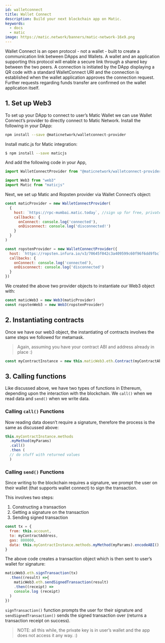 ```yaml
---
id: walletconnect
title: Wallet Connect
description: Build your next blockchain app on Matic.
keywords:
  - docs
  - matic
image: https://matic.network/banners/matic-network-16x9.png 
---
```

Wallet Connect is an open protocol - not a wallet - built to create a communication link between DApps and Wallets. A wallet and an application supporting this protocol will enable a secure link through a shared key between the two peers. A connection is initiated by the DApp displaying a QR code with a standard WalletConnect URI and the connection is established when the wallet application approves the connection request. Further requests regarding funds transfer are confirmed on the wallet application itself.

## 1. Set up Web3

To set up your DApp to connect to user’s Matic Wallet we can use Wallet Connect’s provider to directly connect to Matic Network. Install the following in your DApp:

```bash
npm install --save @maticnetwork/walletconnect-provider
```

Install matic.js for Matic integration:

```bash
$ npm install --save maticjs
```
And add the following code in your App,

```js
import WalletConnectProvider from "@maticnetwork/walletconnect-provider"

import Web3 from "web3"
import Matic from "maticjs"
```

Next, we set up Matic and Ropsten provider via Wallet Connect’s object:

```javascript
const maticProvider = new WalletConnectProvider(
  { 
    host: `https://rpc-mumbai.matic.today`, //sign up for free, private RPC URLS at https://alchemy.com or alternative providers
    callbacks: {
      onConnect: console.log('connected'),
      onDisconnect: console.log('disconnected!')
    }
  }
)

const ropstenProvider = new WalletConnectProvider({
  host: `https://ropsten.infura.io/v3/70645f042c3a409599c60f96f6dd9fbc`, //sign up for free, private RPC URLS at https://alchemy.com or alternative providers
  callbacks: {
    onConnect: console.log('connected'),
    onDisconnect: console.log('disconnected')
  }
})
```
We created the above two provider objects to instantiate our Web3 object with:


```js
const maticWeb3 = new Web3(maticProvider)
const ropstenWeb3 = new Web3(ropstenProvider)
```


## 2. Instantiating contracts

Once we have our web3 object, the instantiating of contracts involves the same steps we followed for metamask.

> Again, assuming you have your contract ABI and address already in place :)

```js
const myContractInstance = new this.maticWeb3.eth.Contract(myContractAbi, myContractAddress)
```

## 3. Calling functions

Like discussed above, we have two types of functions in Ethereum, depending upon the interaction with the blockchain. We `call()` when we read data and `send()` when we write data.

### Calling `call()` Functions

Now reading data doesn’t require a signature, therefore the process is the same as discussed above:

```js
this.myContractInstance.methods
  .myMethod(myParams)
  .call()
  .then (
  // do stuff with returned values
  )
```
### Calling `send()` Functions

Since writing to the blockchain requires a signature, we prompt the user on their wallet (that supports wallet connect) to sign the transaction. 

This involves two steps: 
1. Constructing a transaction 
2. Getting a signature on the transaction 
3. Sending signed transaction


```js
const tx = {
  from: this.account,
  to: myContractAddress,
  gas: 800000,
  data: this.myContractInstance.methods.myMethod(myParams).encodeABI(),
}
```


The above code creates a transaction object which is then sent to user’s wallet for signature:


```js
maticWeb3.eth.signTransaction(tx)
  .then((result) =>{
    maticWeb3.eth.sendSignedTransaction(result)
    .then((receipt) => 
    console.log (receipt)
  )
})
```

`signTransaction()` function prompts the user for their signature and `sendSignedTransaction()` sends the signed transaction over (returns a transaction receipt on success).

> NOTE: all this while, the private key is in user’s wallet and the app does not access it any way. :)
